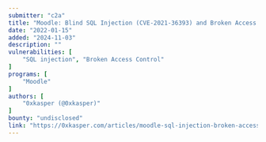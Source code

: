 ```yaml
---
submitter: "c2a"
title: "Moodle: Blind SQL Injection (CVE-2021-36393) and Broken Access Control (CVE-2021-36397)"
date: "2022-01-15"
added: "2024-11-03"
description: ""
vulnerabilities: [
    "SQL injection", "Broken Access Control"
]
programs: [
    "Moodle"
]
authors: [
    "0xkasper (@0xkasper)"
]
bounty: "undisclosed"
link: "https://0xkasper.com/articles/moodle-sql-injection-broken-access-control.html"
---
```




